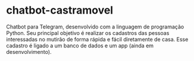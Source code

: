 # chatbot-castramovel
Chatbot para Telegram, desenvolvido com a linguagem de programação Python. Seu principal objetivo é realizar os cadastros das pessoas interessadas no mutirão de forma rápida e fácil diretamente de casa. Esse cadastro é ligado a um banco de dados e um app (ainda em desenvolvimento).
